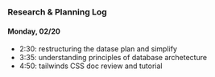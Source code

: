 ### Research & Planning Log
#### Monday, 02/20
* 2:30: restructuring the datase plan and simplify
* 3:35: understanding principles of database archetecture
* 4:50: tailwinds CSS doc review and tutorial 
